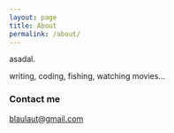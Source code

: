 ```yaml
---
layout: page
title: About
permalink: /about/
---
```


asadal.

writing, coding, fishing, watching movies...


### Contact me

[blaulaut@gmail.com](mailto:blaulaut@gmail.com)
